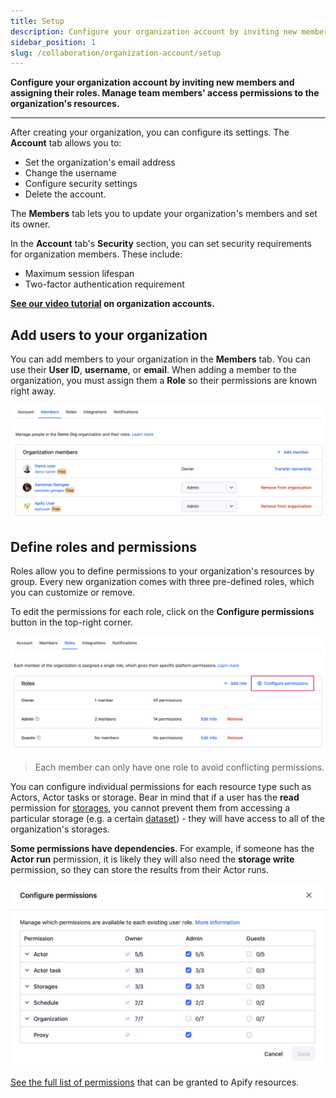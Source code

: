 ```yaml
---
title: Setup
description: Configure your organization account by inviting new members and assigning their roles. Manage team members' access permissions to the organization's resources.
sidebar_position: 1
slug: /collaboration/organization-account/setup
---
```


**Configure your organization account by inviting new members and assigning their roles. Manage team members' access permissions to the organization's resources.**

---

After creating your organization, you can configure its settings. The **Account** tab allows you to:

- Set the organization's email address
- Change the username
- Configure security settings
- Delete the account.

The **Members** tab lets you to update your organization's members and set its owner.

In the **Account** tab's **Security** section, you can set security requirements for organization members. These include:

- Maximum session lifespan
- Two-factor authentication requirement

**[See our video tutorial](https://www.youtube.com/watch?v=BIL6HqtnvKk) on organization accounts.**

## Add users to your organization

You can add members to your organization in the **Members** tab. You can use their **User ID**, **username**, or **email**. When adding a member to the organization, you must assign them a **Role** so their permissions are known right away.

![Organization members](../images/organizations/members.png)

## Define roles and permissions

Roles allow you to define permissions to your organization's resources by group. Every new organization comes with three pre-defined roles, which you can customize or remove.

To edit the permissions for each role, click on the **Configure permissions** button in the top-right corner.

![Organization roles](../images/organizations/roles.png)

> Each member can only have one role to avoid conflicting permissions.

You can configure individual permissions for each resource type such as Actors, Actor tasks or storage. Bear in mind that if a user has the **read** permission for [storages](../../storage/index.md), you cannot prevent them from accessing a particular storage (e.g. a certain [dataset](../../storage/index.md)) - they will have access to all of the organization's storages.

**Some permissions have dependencies**. For example, if someone has the **Actor run** permission, it is likely they will also need the **storage write** permission, so they can store the results from their Actor runs.

![Configure permissions](../images/organizations/configure-permissions.png)

[See the full list of permissions](../list_of_permissions.md) that can be granted to Apify resources.
